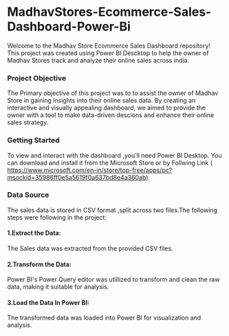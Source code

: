 # MadhavStores-Ecommerce-Sales-Dashboard-Power-Bi

Welcome to the Madhav Store Ecommerce Sales Dashboard repository! 
This project was created using Power BI Descktop to help the owner of Madhav Stores track and analyze their online sales across india.

### Project Objective 

The Primary objective of this project was to to assist the owner of Madhav Store in gaining insights into their online sales data.
By creating an interactive and visually appealing dashboard,
we aimed to provide the owner  with a tool to make data-driven descions and enhance their online sales strategy.

### Getting Started

To view and interact with the dashboard ,you'll need Power BI Desktop. You can download and install it from the Microsoft Store or by Follwing Link
( https://www.microsoft.com/en-in/store/top-free/apps/pc?msockid=35986ff0e5a5619f0a637bd8e4a360ab).

### Data Source

The sales data is stored in CSV format ,split across two files.The following steps were following in the project:

#### 1.Extract the Data: 
The Sales data was extracted from the provided CSV files.

#### 2.Transform the Data:
Power BI's Power Query editor was utillized to transform and clean the raw data, making it suitable for analysis.

#### 3.Load the Data In Power BI:
The transformed data was loaded into Power BI  for visualization and analysis.
   
